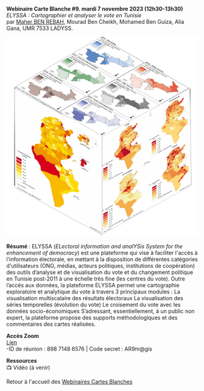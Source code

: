 **Webinaire Carte Blanche #9. mardi 7 novembre 2023 (12h30-13h30)** </br>
_ELYSSA : Cartographier et analyser le vote en Tunisie_ </br>
par [Maher BEN REBAH](https://www.linkedin.com/in/ben-rebah-maher-37831160/?originalSubdomain=fr), Mourad Ben Cheikh, Mohamed Ben Guiza, Alia Gana, 
UMR 7533 LADYSS.

![alt text](webinaire_BenRebah.PNG)

**Résumé** : 
ELYSSA (_ELectoral information and analYSis System for the enhancement of democracy_) est une plateforme qui vise à faciliter l'accès à l'information électorale, en mettant à la disposition de différentes catégories d'utilisateurs (ONG, médias, acteurs politiques, institutions de coopération) des outils d’analyse et de visualisation du vote et du changement politique en Tunisie post-2011 à une échelle très fine (les centres du vote).
Outre l’accès aux données, la plateforme ELYSSA permet une cartographie exploratoire et analytique du vote à travers 3 principaux modules :
La visualisation multiscalaire des résultats électoraux
La visualisation des séries temporelles (évolution du vote)
Le croisement du vote avec les données socio-économiques
S’adressant, essentiellement, à un public non expert, la plateforme propose des supports méthodologiques et des commentaires des cartes réalisées.

**Accès Zoom** </br>
[Lien](https://univ-eiffel.zoom.us/j/89871486576) </br>
-ID de réunion : 898 7148 6576 | Code secret : AR9m@gis</br>

**Ressources** </br>
📺 Vidéo (à venir)

Retour à l'accueil des [Webinaires Cartes Blanches](https://github.com/magisAR9/webinaires)
